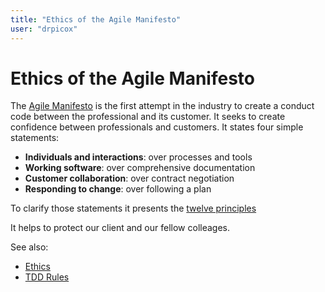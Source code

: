 ```yaml
---
title: "Ethics of the Agile Manifesto"
user: "drpicox"
---
```


# Ethics of the Agile Manifesto

The [Agile Manifesto](https://agilemanifesto.org/) is the first attempt in the
industry to create a conduct code between the professional and its customer. It
seeks to create confidence between professionals and customers. It states four
simple statements:

- **Individuals and interactions**: over processes and tools
- **Working software**: over comprehensive documentation
- **Customer collaboration**: over contract negotiation
- **Responding to change**: over following a plan

To clarify those statements it presents the
[twelve principles](https://agilemanifesto.org/principles.html)

It helps to protect our client and our fellow colleages.

See also:

- [Ethics](/ethics)
- [TDD Rules](/ethics/tdd-rules)